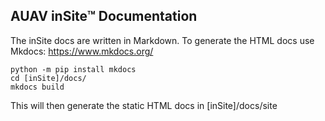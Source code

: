 ## AUAV inSite&trade; Documentation


The inSite docs are written in Markdown. To generate the HTML docs use Mkdocs:
https://www.mkdocs.org/

```
python -m pip install mkdocs
cd [inSite]/docs/
mkdocs build
```

This will then generate the static HTML docs in [inSite]/docs/site

